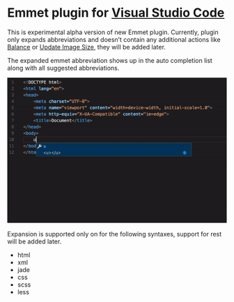 # Emmet plugin for [Visual Studio Code](https://code.visualstudio.com)

This is experimental alpha version of new Emmet plugin. Currently, plugin only expands abbreviations and doesn’t contain any additional actions like [Balance](http://docs.emmet.io/actions/match-pair/) or [Update Image Size](http://docs.emmet.io/actions/update-image-size/), they will be added later.

The expanded emmet abbreviation shows up in the auto completion list along with all suggested abbreviations.

![Emmet Completions](emmet.gif)

Expansion is supported only on for the following syntaxes, support for rest will be added later.
- html
- xml
- jade
- css
- scss
- less
